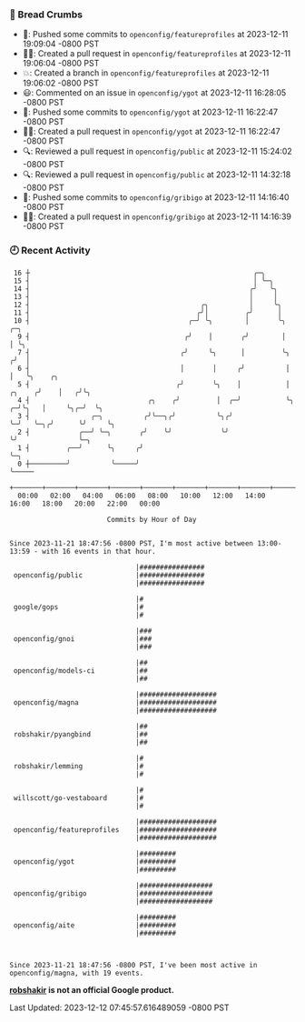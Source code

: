 ### 🍞 Bread Crumbs

 * 🚢: Pushed some commits to `openconfig/featureprofiles` at 2023-12-11 19:09:04 -0800 PST
 * ✍🏼: Created a pull request in `openconfig/featureprofiles` at 2023-12-11 19:06:04 -0800 PST
 * 💥: Created a branch in `openconfig/featureprofiles` at 2023-12-11 19:06:02 -0800 PST
 * 😃: Commented on an issue in `openconfig/ygot` at 2023-12-11 16:28:05 -0800 PST
 * 🚢: Pushed some commits to `openconfig/ygot` at 2023-12-11 16:22:47 -0800 PST
 * ✍🏼: Created a pull request in `openconfig/ygot` at 2023-12-11 16:22:47 -0800 PST
 * 🔍: Reviewed a pull request in  `openconfig/public` at 2023-12-11 15:24:02 -0800 PST
 * 🔍: Reviewed a pull request in  `openconfig/public` at 2023-12-11 14:32:18 -0800 PST
 * 🚢: Pushed some commits to `openconfig/gribigo` at 2023-12-11 14:16:40 -0800 PST
 * ✍🏼: Created a pull request in `openconfig/gribigo` at 2023-12-11 14:16:39 -0800 PST

### 🕘 Recent Activity
```
 16 ┼                                                       ╭─╮
 15 ┤                                                       │ ╰─╮
 14 ┤                                                      ╭╯   ╰╮
 13 ┤                                                      │     │
 12 ┤                                          ╭╮          │     ╰╮
 11 ┤                                         ╭╯│         ╭╯      │
 10 ┤                                       ╭─╯ ╰╮        │       ╰╮             ╭─╮
  9 ┤                                      ╭╯    │       ╭╯        │             │ ╰╮
  7 ┤                                     ╭╯     ╰╮      │         ╰╮           ╭╯  │
  6 ┤                                     │       │     ╭╯          │           │   ╰╮    ╭╮
  5 ┤                                    ╭╯       ╰╮    │           │    ╭╮    ╭╯    │   ╭╯╰╮
  4 ┤                             ╭╮    ╭╯         │  ╭─╯           ╰╮ ╭─╯╰╮   │     ╰╮╭─╯  ╰╮
  3 ┤               ╭─╮          ╭╯╰──╮╭╯          ╰╮╭╯              ╰─╯   ╰─╮╭╯      ╰╯     ╰╮
  2 ┤            ╭──╯ ╰─╮       ╭╯    ╰╯            ╰╯                       ╰╯               ╰─╮
  1 ┤         ╭──╯      ╰╮     ╭╯                                                               ╰─╮
  0 ┼─────────╯          ╰─────╯                                                                  ╰─────
    +───────+───────+───────+───────+───────+───────+───────+───────+───────+───────+───────+───────+────
  00:00   02:00   04:00   06:00   08:00   10:00   12:00   14:00   16:00   18:00   20:00   22:00   00:00   

						Commits by Hour of Day


Since 2023-11-21 18:47:56 -0800 PST, I'm most active between 13:00-13:59 - with 16 events in that hour.

```



```
                               |################
 openconfig/public             |################
                               |################

                               |#
 google/gops                   |#
                               |#

                               |###
 openconfig/gnoi               |###
                               |###

                               |##
 openconfig/models-ci          |##
                               |##

                               |###################
 openconfig/magna              |###################
                               |###################

                               |##
 robshakir/pyangbind           |##
                               |##

                               |#
 robshakir/lemming             |#
                               |#

                               |#
 willscott/go-vestaboard       |#
                               |#

                               |###################
 openconfig/featureprofiles    |###################
                               |###################

                               |#########
 openconfig/ygot               |#########
                               |#########

                               |##################
 openconfig/gribigo            |##################
                               |##################

                               |#########
 openconfig/aite               |#########
                               |#########



Since 2023-11-21 18:47:56 -0800 PST, I've been most active in openconfig/magna, with 19 events.

```
**[robshakir](mailto:robjs@google.com) is not an official Google product.**  


Last Updated: 2023-12-12 07:45:57.616489059 -0800 PST
